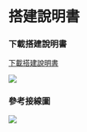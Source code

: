 # 搭建說明書

### 下載搭建說明書

[下載搭建說明書](https://github.com/kittenbothk/kittenbothk/raw/master/Kits/booksharing/model.pdf)

![](https://kittenbothk.readthedocs.io/en/latest/\_images/instructions1.png)

### 參考接線圖

![](https://kittenbothk.readthedocs.io/en/latest/\_images/wiring1.png)

